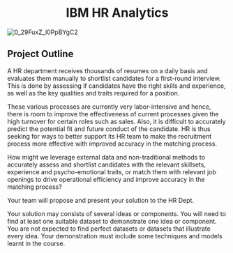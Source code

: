 # <center>**IBM HR Analytics**</center>

![0_29FuxZ_l0PpBYgC2](https://user-images.githubusercontent.com/45563371/89464320-d7000d00-d7a2-11ea-996a-7d3ce3540711.jpeg)

## Project Outline
A HR department receives thousands of resumes on a daily basis and evaluates them manually to shortlist candidates for a first-round interview. This is done by assessing if candidates have the right skills and experience, as well as the key qualities and traits required for a position. 

These various processes are currently very labor-intensive and hence, there is room to improve the effectiveness of current processes given the high turnover for certain roles such as sales. Also, it is difficult to accurately predict the potential fit and future conduct of the candidate. HR is thus seeking for ways to better support its HR team to make the recruitment process more effective with improved accuracy in the matching process. 

How might we leverage external data and non-traditional methods to accurately assess and shortlist candidates with the relevant skillsets, experience and psycho-emotional traits, or match them with relevant job openings to drive operational efficiency and improve accuracy in the matching process? 
 
Your team will propose and present your solution to the HR Dept. 

Your solution may consists of several ideas or components. You will need to find at least one suitable dataset to demonstrate one idea or component. You are not expected to find perfect datasets or datasets that illustrate every idea. Your demonstration must include some techniques and models learnt in the course.


